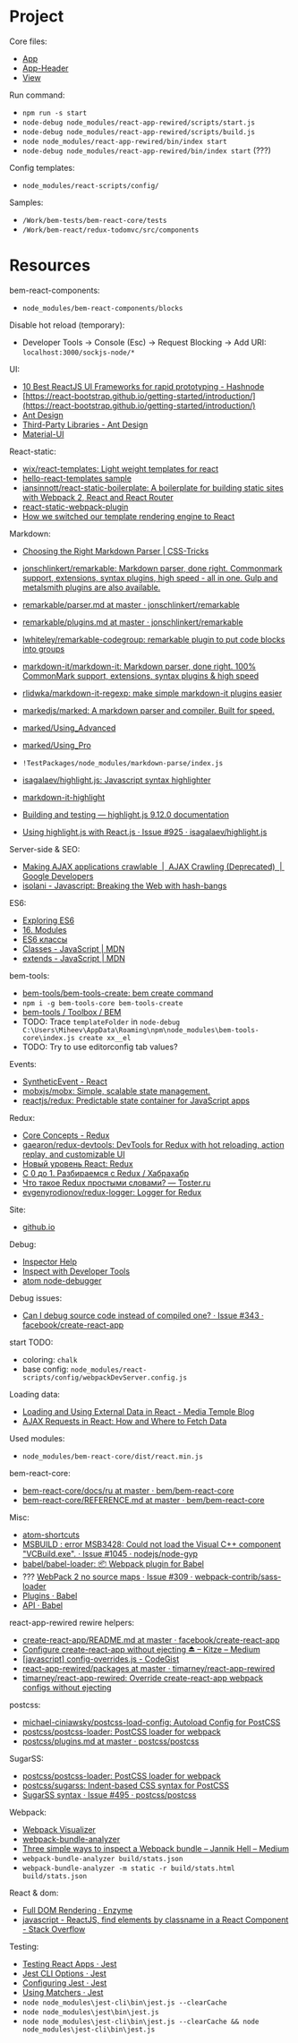 
Project
=======

Core files:

- [App](src/blocks/App/App.js)
- [App-Header](src/blocks/App/Header/App-Header.js)
- [View](src/blocks/View/View.js)

Run command:

- `npm run -s start`
- `node-debug node_modules/react-app-rewired/scripts/start.js`
- `node-debug node_modules/react-app-rewired/scripts/build.js`
- `node node_modules/react-app-rewired/bin/index start`
- `node-debug node_modules/react-app-rewired/bin/index start` (???)

Config templates:

- `node_modules/react-scripts/config/`

Samples:

- `/Work/bem-tests/bem-react-core/tests`
- `/Work/bem-react/redux-todomvc/src/components`

Resources
=========

bem-react-components:

- `node_modules/bem-react-components/blocks`

Disable hot reload (temporary):

- Developer Tools -> Console (Esc) -> Request Blocking -> Add URI:
  `localhost:3000/sockjs-node/*`

UI:

- [10 Best ReactJS UI Frameworks for rapid prototyping - Hashnode](https://hashnode.com/post/10-best-reactjs-ui-frameworks-for-rapid-prototyping-cit49tqx414z89c53equ4zc5k)
- [https://react-bootstrap.github.io/getting-started/introduction/](https://react-bootstrap.github.io/getting-started/introduction/)
- [Ant Design](http://beta.ant.design/)
- [Third-Party Libraries - Ant Design](http://beta.ant.design/docs/react/recommendation)
- [Material-UI](http://www.material-ui.com/)

React-static:

- [wix/react-templates: Light weight templates for react](https://github.com/wix/react-templates)
- [hello-react-templates sample](https://github.com/wix/hello-react-templates/tree/master/src)
- [iansinnott/react-static-boilerplate: A boilerplate for building static sites with Webpack 2, React and React Router](https://github.com/iansinnott/react-static-boilerplate)
- [react-static-webpack-plugin](https://www.npmjs.com/package/react-static-webpack-plugin)
- [How we switched our template rendering engine to React](https://medium.com/@Pinterest_Engineering/how-we-switched-our-template-rendering-engine-to-react-a799a3d540b0)

Markdown:

- [Choosing the Right Markdown Parser | CSS-Tricks](https://css-tricks.com/choosing-right-markdown-parser/)
- [jonschlinkert/remarkable: Markdown parser, done right. Commonmark support, extensions, syntax plugins, high speed - all in one. Gulp and metalsmith plugins are also available.](https://github.com/jonschlinkert/remarkable)
- [remarkable/parser.md at master · jonschlinkert/remarkable](https://github.com/jonschlinkert/remarkable/blob/master/docs/parser.md)
- [remarkable/plugins.md at master · jonschlinkert/remarkable](https://github.com/jonschlinkert/remarkable/blob/master/docs/plugins.md)
- [lwhiteley/remarkable-codegroup: remarkable plugin to put code blocks into groups](https://github.com/lwhiteley/remarkable-codegroup)
- [markdown-it/markdown-it: Markdown parser, done right. 100% CommonMark support, extensions, syntax plugins & high speed](https://github.com/markdown-it/markdown-it)
- [rlidwka/markdown-it-regexp: make simple markdown-it plugins easier](https://github.com/rlidwka/markdown-it-regexp)

- [markedjs/marked: A markdown parser and compiler. Built for speed.](https://github.com/markedjs/marked)
- [marked/Using_Advanced](https://github.com/markedjs/marked/blob/master/USING_ADVANCED.md)
- [marked/Using_Pro](https://github.com/markedjs/marked/blob/master/USING_PRO.md)
- `!TestPackages/node_modules/markdown-parse/index.js`

- [isagalaev/highlight.js: Javascript syntax highlighter](https://github.com/isagalaev/highlight.js/)
- [markdown-it-highlight](https://www.npmjs.com/package/markdown-it-highlight)
- [Building and testing — highlight.js 9.12.0 documentation](http://highlightjs.readthedocs.io/en/latest/building-testing.html)
- [Using highlight.js with React.js · Issue #925 · isagalaev/highlight.js](https://github.com/isagalaev/highlight.js/issues/925)

Server-side & SEO:

- [Making AJAX applications crawlable  |  AJAX Crawling (Deprecated)  |  Google Developers](https://developers.google.com/webmasters/ajax-crawling/docs/learn-more?csw=1)
- [isolani - Javascript: Breaking the Web with hash-bangs](http://isolani.co.uk/blog/javascript/BreakingTheWebWithHashBangs)

ES6:

- [Exploring ES6](http://exploringjs.com/es6/)
- [16. Modules](http://exploringjs.com/es6/ch_modules.html)
- [ES6 классы](http://jsraccoon.ru/es6-classes)
- [Classes - JavaScript | MDN](https://developer.mozilla.org/en-US/docs/Web/JavaScript/Reference/Classes)
- [extends - JavaScript | MDN](https://developer.mozilla.org/en-US/docs/Web/JavaScript/Reference/Classes/extends)

bem-tools:

- [bem-tools/bem-tools-create: bem create command](https://github.com/bem-tools/bem-tools-create)
- `npm i -g bem-tools-core bem-tools-create`
- [bem-tools / Toolbox / BEM](https://en.bem.info/toolbox/bem-tools/)
- TODO: Trace `templateFolder` in `node-debug C:\Users\Miheev\AppData\Roaming\npm\node_modules\bem-tools-core\index.js create xx__el`
- TODO: Try to use editorconfig tab values?

Events:

- [SyntheticEvent - React](https://reactjs.org/docs/events.html)
- [mobxjs/mobx: Simple, scalable state management.](https://github.com/mobxjs/mobx)
- [reactjs/redux: Predictable state container for JavaScript apps](https://github.com/reactjs/redux)

Redux:

- [Core Concepts - Redux](https://redux.js.org/introduction/core-concepts)
- [gaearon/redux-devtools: DevTools for Redux with hot reloading, action replay, and customizable UI](https://github.com/gaearon/redux-devtools)
- [Новый уровень React: Redux](https://getinstance.info/articles/react/learning-react-redux/)
- [С 0 до 1. Разбираемся с Redux / Хабрахабр](https://habrahabr.ru/post/269831/)
- [Что такое Redux простыми словами? — Toster.ru](https://toster.ru/q/424353)
- [evgenyrodionov/redux-logger: Logger for Redux](https://github.com/evgenyrodionov/redux-logger)

Site:

- [github.io](https://lilliputten.github.io)

Debug:

- [Inspector Help](https://nodejs.org/en/docs/inspector/)
- [Inspect with Developer Tools](chrome://inspect)
- [atom node-debugger](https://atom.io/packages/node-debugger)

Debug issues:

- [Can I debug source code instead of compiled one? · Issue #343 · facebook/create-react-app](https://github.com/facebook/create-react-app/issues/343)

start TODO:
- coloring: `chalk`
- base config: `node_modules/react-scripts/config/webpackDevServer.config.js`

Loading data:
- [Loading and Using External Data in React - Media Temple Blog](http://mediatemple.net/blog/tips/loading-and-using-external-data-in-react/)
- [AJAX Requests in React: How and Where to Fetch Data](https://daveceddia.com/ajax-requests-in-react/)

Used modules:

- `node_modules/bem-react-core/dist/react.min.js`

bem-react-core:

- [bem-react-core/docs/ru at master · bem/bem-react-core](https://github.com/bem/bem-react-core/tree/master/docs/ru)
- [bem-react-core/REFERENCE.md at master · bem/bem-react-core](https://github.com/bem/bem-react-core/blob/master/docs/ru/REFERENCE.md)

Misc:

- [atom-shortcuts](https://atom.io/packages/atom-shortcuts)
- [MSBUILD : error MSB3428: Could not load the Visual C++ component "VCBuild.exe". · Issue #1045 · nodejs/node-gyp](https://github.com/nodejs/node-gyp/issues/1045)
- [babel/babel-loader: 📦 Webpack plugin for Babel](https://github.com/babel/babel-loader)
- ??? [WebPack 2 no source maps · Issue #309 · webpack-contrib/sass-loader](https://github.com/webpack-contrib/sass-loader/issues/309)
- [Plugins · Babel](http://babeljs.io/docs/plugins/#options)
- [API · Babel](https://babeljs.io/docs/usage/api/)

react-app-rewired rewire helpers:

- [create-react-app/README.md at master · facebook/create-react-app](https://github.com/facebook/create-react-app/blob/master/packages/react-scripts/template/README.md#advanced-configuration)
- [Configure create-react-app without ejecting ⏏ – Kitze – Medium](https://medium.com/@kitze/configure-create-react-app-without-ejecting-d8450e96196a)
- [[javascript] config-overrides.js - CodeGist](http://codegists.com/snippet/javascript/config-overridesjs_mekto_javascript)
- [react-app-rewired/packages at master · timarney/react-app-rewired](https://github.com/timarney/react-app-rewired/tree/master/packages)
- [timarney/react-app-rewired: Override create-react-app webpack configs without ejecting](https://github.com/timarney/react-app-rewired)

postcss:

- [michael-ciniawsky/postcss-load-config: Autoload Config for PostCSS](https://github.com/michael-ciniawsky/postcss-load-config)
- [postcss/postcss-loader: PostCSS loader for webpack](https://github.com/postcss/postcss-loader#exec)
- [postcss/plugins.md at master · postcss/postcss](https://github.com/postcss/postcss/blob/master/docs/plugins.md)

SugarSS:

- [postcss/postcss-loader: PostCSS loader for webpack](https://github.com/postcss/postcss-loader)
- [postcss/sugarss: Indent-based CSS syntax for PostCSS](https://github.com/postcss/sugarss)
- [SugarSS syntax · Issue #495 · postcss/postcss](https://github.com/postcss/postcss/issues/495)

Webpack:

- [Webpack Visualizer](http://chrisbateman.github.io/webpack-visualizer/)
- [webpack-bundle-analyzer](https://www.npmjs.com/package/webpack-bundle-analyzer)
- [Three simple ways to inspect a Webpack bundle – Jannik Hell – Medium](https://medium.com/@joeclever/three-simple-ways-to-inspect-a-webpack-bundle-7f6a8fe7195d)
- `webpack-bundle-analyzer build/stats.json`
- `webpack-bundle-analyzer -m static -r build/stats.html build/stats.json`

React & dom:

- [Full DOM Rendering · Enzyme](http://airbnb.io/enzyme/docs/api/mount.html)
- [javascript - ReactJS, find elements by classname in a React Component - Stack Overflow](https://stackoverflow.com/questions/42666140/reactjs-find-elements-by-classname-in-a-react-component)

Testing:

- [Testing React Apps · Jest](https://facebook.github.io/jest/docs/en/tutorial-react.html)
- [Jest CLI Options · Jest](https://facebook.github.io/jest/docs/en/cli.html)
- [Configuring Jest · Jest](https://facebook.github.io/jest/docs/en/configuration.html#modulenamemapper-object-string-string)
- [Using Matchers · Jest](https://facebook.github.io/jest/docs/en/using-matchers.html)
- `node node_modules\jest-cli\bin\jest.js --clearCache`
- `node node_modules\jest\bin\jest.js`
- `node node_modules\jest-cli\bin\jest.js --clearCache && node node_modules\jest-cli\bin\jest.js`

